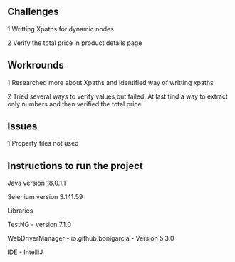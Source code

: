 ## Challenges
1 Writting Xpaths for dynamic nodes

2 Verify the total price in product details page

## Workrounds

1 Researched more about Xpaths and identified way of writting xpaths

2 Tried several ways to verify values,but failed. At last find a way to extract only numbers and then verified the total price

## Issues

1 Property files not used


## Instructions to run the project

Java version 18.0.1.1

Selenium version 3.141.59

Libraries

TestNG - version 7.1.0

WebDriverManager - io.github.bonigarcia - Version 5.3.0

IDE - IntelliJ
